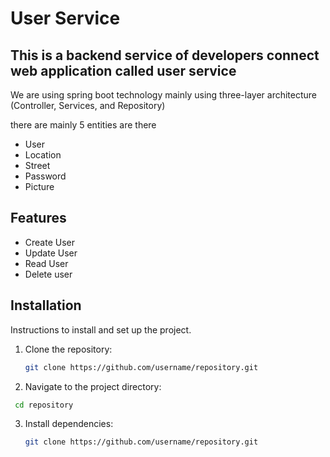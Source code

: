 # User Service

## This is a backend service  of developers connect web application called user service 

We are using spring boot technology mainly using three-layer architecture (Controller, Services, and Repository)

there are mainly 5 entities are there
- User
- Location
- Street
- Password
- Picture

## Features

- Create User
- Update User
- Read User
- Delete user

## Installation

Instructions to install and set up the project.

1. Clone the repository:
   ```bash
   git clone https://github.com/username/repository.git
   ```
2. Navigate to the project directory:
  ```bash
   cd repository
   ```
3. Install dependencies:
   ```bash
   git clone https://github.com/username/repository.git
   ```
